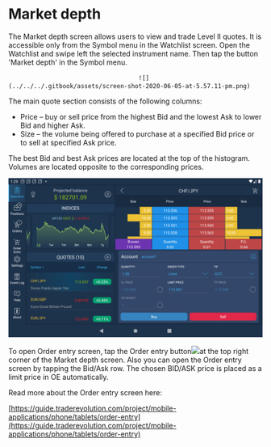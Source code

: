 # Market depth

The Market depth screen allows users to view and trade Level II quotes. It is accessible only from the Symbol menu in the Watchlist screen. Open the Watchlist and swipe left the selected instrument name. Then tap the button 'Market depth' in the Symbol menu.

                                        ![](../../../.gitbook/assets/screen-shot-2020-06-05-at-5.57.11-pm.png)                              

The main quote section consists of the following columns:

* Price – buy or sell price from the highest Bid and the lowest Ask to lower Bid and higher Ask.
* Size – the volume being offered to purchase at a specified Bid price or to sell at specified Ask price.

The best Bid and best Ask prices are located at the top of the histogram. Volumes are located opposite to the corresponding prices.

![](../../../.gitbook/assets/md++.png)

To open Order entry screen, tap the Order entry button![](../../../.gitbook/assets/oe%20%282%29.jpg)at the top right corner of the Market depth screen. Also you can open the Order entry screen by tapping the Bid/Ask row. The chosen BID/ASK price is placed as a limit price in OE automatically.

 Read more about the Order entry screen here:

[https://guide.traderevolution.com/project/mobile-applications/phone/tablets/order-entry](https://guide.traderevolution.com/project/mobile-applications/phone/tablets/order-entry)

                  

